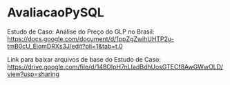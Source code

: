 # AvaliacaoPySQL

Estudo de Caso: Análise do Preço do GLP no Brasil: https://docs.google.com/document/d/1ppZgZwihUHTP2u-tmB0cU_EiomDRXs3J/edit?pli=1&tab=t.0

Link para baixar arquivos de base do Estudo de Caso: https://drive.google.com/file/d/148OlpH7nLIadBdhUosGTECf8AwGWwOLD/view?usp=sharing
